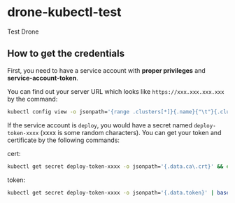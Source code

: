 # drone-kubectl-test

Test Drone

## How to get the credentials

First, you need to have a service account with **proper privileges** and **service-account-token**.

You can find out your server URL which looks like `https://xxx.xxx.xxx.xxx` by the command:

```bash
kubectl config view -o jsonpath='{range .clusters[*]}{.name}{"\t"}{.cluster.server}{"\n"}{end}'
```

If the service account is `deploy`, you would have a secret named `deploy-token-xxxx` (xxxx is some random characters).
You can get your token and certificate by the following commands:

cert:

```bash
kubectl get secret deploy-token-xxxx -o jsonpath='{.data.ca\.crt}' && echo
```

token:

```bash
kubectl get secret deploy-token-xxxx -o jsonpath='{.data.token}' | base64 --decode && echo
```
